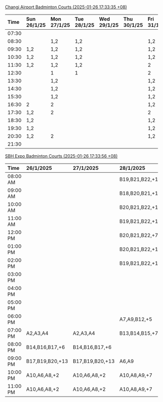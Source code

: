[Changi Airport Badminton Courts (2025-01-26 17:33:35 +08)](https://www.carc.org.sg/FacilityBooking.aspx)

| Time   | Sun 26/1/25   | Mon 27/1/25   | Tue 28/1/25   | Wed 29/1/25   | Thu 30/1/25   | Fri 31/1/25   | Sat 1/2/25   |
|:-------|:--------------|:--------------|:--------------|:--------------|:--------------|:--------------|:-------------|
| 07:30  |               |               |               |               |               |               |              |
| 08:30  |               | 1,2           | 1,2           |               |               | 1,2           |              |
| 09:30  | 1,2           | 1,2           | 1,2           |               |               | 1,2           | 1            |
| 10:30  | 1,2           | 1,2           | 1,2           |               |               | 1,2           |              |
| 11:30  | 1,2           | 1,2           | 1,2           |               |               | 2             |              |
| 12:30  |               | 1             | 1             |               |               | 2             | 1            |
| 13:30  |               | 1,2           |               |               |               | 1,2           | 1,2          |
| 14:30  |               | 1,2           |               |               |               | 1,2           | 1,2          |
| 15:30  |               | 1,2           |               |               |               | 1,2           | 1,2          |
| 16:30  | 2             | 2             |               |               |               | 1,2           | 1,2          |
| 17:30  | 1,2           | 2             |               |               |               | 2             | 1,2          |
| 18:30  | 1,2           |               |               |               |               | 1,2           | 1,2          |
| 19:30  | 1,2           |               |               |               |               | 1,2           | 1,2          |
| 20:30  | 1,2           | 2             |               |               |               | 1,2           | 1,2          |
| 21:30  |               |               |               |               |               |               |              |

[SBH Expo Badminton Courts (2025-01-26 17:33:56 +08)](https://singaporebadmintonhall.getomnify.com/widgets/O3MRKGBH359GA55KHMG1RD)

| Time     | 26/1/2025       | 27/1/2025       | 28/1/2025       | 29/1/2025   | 30/1/2025   | 31/1/2025       | 1/2/2025        |
|:---------|:----------------|:----------------|:----------------|:------------|:------------|:----------------|:----------------|
| 08:00 AM |                 |                 | B19,B21,B22,+14 |             |             |                 | B19,B21,B22,+15 |
| 09:00 AM |                 |                 | B18,B20,B21,+12 |             |             |                 | B19,B21,B22,+15 |
| 10:00 AM |                 |                 | B20,B21,B22,+13 |             |             |                 | B19,B20,B21,+15 |
| 11:00 AM |                 |                 | B19,B21,B22,+12 |             |             |                 | B17,B20,B21,+14 |
| 12:00 PM |                 |                 | B20,B21,B22,+7  |             |             |                 | B19,B21,B22,+19 |
| 01:00 PM |                 |                 | B20,B21,B22,+10 |             |             |                 | B19,B21,B22,+19 |
| 02:00 PM |                 |                 | B19,B21,B22,+13 |             |             |                 | B19,B21,B22,+16 |
| 03:00 PM |                 |                 |                 |             |             |                 | B19,B20,B21,+11 |
| 04:00 PM |                 |                 |                 |             |             | B13,B15,B21,+4  | A10,B11,B21,+7  |
| 05:00 PM |                 |                 |                 |             |             | B14,B15,B21,+5  | A7,B15,B21,+4   |
| 06:00 PM |                 |                 | A7,A9,B12,+5    |             |             | B20,B21,B22,+10 | B15,B21,B22,+3  |
| 07:00 PM | A2,A3,A4        | A2,A3,A4        | B13,B14,B15,+7  |             |             | B19,B21,B22,+14 | B15,B21,B22,+1  |
| 08:00 PM | B14,B16,B17,+6  | B14,B16,B17,+6  |                 |             |             | B17,B18,B22,+10 | B19,B21,B22,+12 |
| 09:00 PM | B17,B19,B20,+13 | B17,B19,B20,+13 | A6,A9           |             |             | B17,B18,B22,+12 | B20,B21,B22,+10 |
| 10:00 PM | A10,A6,A8,+2    | A10,A6,A8,+2    | A10,A8,A9,+7    |             |             |                 | B20,B21,B22,+16 |
| 11:00 PM | A10,A6,A8,+2    | A10,A6,A8,+2    | A10,A8,A9,+7    |             |             |                 | B20,B21,B22,+18 |
